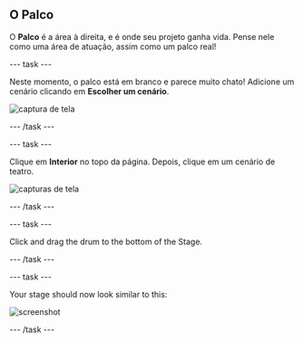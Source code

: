 ## O Palco

O **Palco** é a área à direita, e é onde seu projeto ganha vida. Pense nele como uma área de atuação, assim como um palco real!

\--- task \---

Neste momento, o palco está em branco e parece muito chato! Adicione um cenário clicando em **Escolher um cenário**.

![captura de tela](images/band-stage-choose.png)

\--- /task \---

\--- task \---

Clique em **Interior** no topo da página. Depois, clique em um cenário de teatro.

![capturas de tela](images/band-backdrop.png)

\--- /task \---

\--- task \---

Click and drag the drum to the bottom of the Stage.

\--- /task \---

\--- task \---

Your stage should now look similar to this:

![screenshot](images/band-stage.png)

\--- /task \---